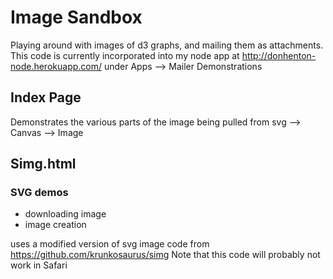 # Image Sandbox

Playing around with images of d3 graphs, and mailing them as attachments. 
This code is currently incorporated into my node app at http://donhenton-node.herokuapp.com/
under Apps --> Mailer Demonstrations

## Index Page
Demonstrates the various parts of the image being pulled from svg --> Canvas --> Image

## Simg.html

### SVG demos 

* downloading image
* image creation

uses a modified version of svg image code from https://github.com/krunkosaurus/simg
Note that this code will probably not work in Safari



